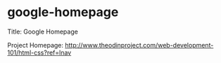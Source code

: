 # google-homepage

Title: Google Homepage

Project Homepage: http://www.theodinproject.com/web-development-101/html-css?ref=lnav



